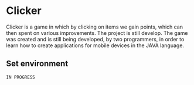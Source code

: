 # Clicker

Clicker is a game in which by clicking on items we gain points, which can then spent on various improvements. The project is still develop.
The game was created and is still being developed, by two programmers, in order to learn how to create applications for mobile devices in the JAVA language.

## Set environment
```
IN PROGRESS
```
